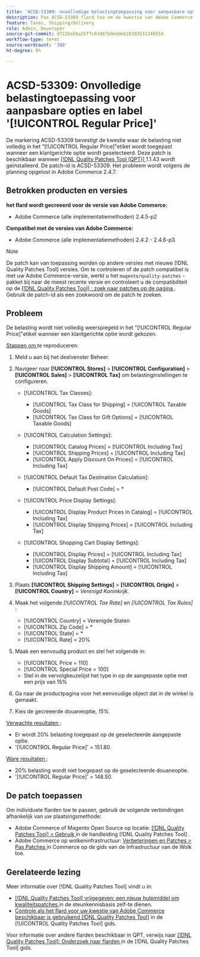 ```yaml
---
title: 'ACSD-53309: onvolledige belastingtoepassing voor aanpasbare opties en [!UICONTROL Regular Price] label'
description: Pas ACSD-53309 flard toe om de kwestie van Adobe Commerce te bevestigen waar de belasting niet volledig in het "[!UICONTROL Regular Price]"etiket wordt toegepast wanneer een klantgerichte optie wordt geselecteerd.
feature: Taxes, Shipping/Delivery
role: Admin, Developer
source-git-commit: d722ba5ba25ffc03d87b9eddeb2830353124055d
workflow-type: tm+mt
source-wordcount: '388'
ht-degree: 0%

---
```


# ACSD-53309: Onvolledige belastingtoepassing voor aanpasbare opties en label &#39;[!UICONTROL Regular Price]&#39;

De markering ACSD-53309 bevestigt de kwestie waar de belasting niet volledig in het &quot;[!UICONTROL Regular Price]&quot;etiket wordt toegepast wanneer een klantgerichte optie wordt geselecteerd. Deze patch is beschikbaar wanneer [[!DNL Quality Patches Tool (QPT)] ](https://experienceleague.adobe.com/en/docs/commerce-knowledge-base/kb/announcements/commerce-announcements/magento-quality-patches-released-new-tool-to-self-serve-quality-patches) 1.1.43 wordt geïnstalleerd. De patch-id is ACSD-53309. Het probleem wordt volgens de planning opgelost in Adobe Commerce 2.4.7.

## Betrokken producten en versies

**het flard wordt gecreeerd voor de versie van Adobe Commerce:**

* Adobe Commerce (alle implementatiemethoden) 2.4.5-p2

**Compatibel met de versies van Adobe Commerce:**

* Adobe Commerce (alle implementatiemethoden) 2.4.2 - 2.4.6-p3

>[!NOTE]
>
>De patch kan van toepassing worden op andere versies met nieuwe [!DNL Quality Patches Tool] versies. Om te controleren of de patch compatibel is met uw Adobe Commerce-versie, werkt u het `magento/quality-patches` -pakket bij naar de meest recente versie en controleert u de compatibiliteit op de [[!DNL Quality Patches Tool] : zoek naar patches op de pagina ](https://experienceleague.adobe.com/tools/commerce-quality-patches/index.html) . Gebruik de patch-id als een zoekwoord om de patch te zoeken.

## Probleem

De belasting wordt niet volledig weerspiegeld in het &quot;[!UICONTROL Regular Price]&quot;etiket wanneer een klantgerichte optie wordt gekozen.

<u> Stappen om </u> te reproduceren:

1. Meld u aan bij het deelvenster Beheer.
1. Navigeer naar **[!UICONTROL Stores]** > **[!UICONTROL Configuration]** > **[!UICONTROL Sales]** > **[!UICONTROL Tax]** om belastinginstellingen te configureren.

   * [!UICONTROL Tax Classes]:

      * [!UICONTROL Tax Class for Shipping] = [!UICONTROL Taxable Goods]
      * [!UICONTROL Tax Class for Gift Options] = [!UICONTROL Taxable Goods]

   * [!UICONTROL Calculation Settings]:

      * [!UICONTROL Catalog Prices] = [!UICONTROL Including Tax]
      * [!UICONTROL Shipping Prices] = [!UICONTROL Including Tax]
      * [!UICONTROL Apply Discount On Prices] = [!UICONTROL Including Tax]

   * [!UICONTROL Default Tax Destination Calculation]:

      * [!UICONTROL Default Post Code] = *

   * [!UICONTROL Price Display Settings]:

      * [!UICONTROL Display Product Prices In Catalog] = [!UICONTROL Including Tax]
      * [!UICONTROL Display Shipping Prices] = [!UICONTROL Including Tax]

   * [!UICONTROL Shopping Cart Display Settings]:

      * [!UICONTROL Display Prices] = [!UICONTROL Including Tax]
      * [!UICONTROL Display Subtotal] = [!UICONTROL Including Tax]
      * [!UICONTROL Display Shipping Amount] = [!UICONTROL Including Tax]

1. Plaats **[!UICONTROL Shipping Settings]** > **[!UICONTROL Origin]** > **[!UICONTROL Country]** = *Verenigd Koninkrijk*.

1. Maak het volgende *[!UICONTROL Tax Rate]* en *[!UICONTROL Tax Rules]* :

   * [!UICONTROL Country] = Verenigde Staten
   * [!UICONTROL Zip Code] = *
   * [!UICONTROL State] = *
   * [!UICONTROL Rate] = 20%
1. Maak een eenvoudig product en stel het volgende in:
   * [!UICONTROL Price = 110]
   * [!UICONTROL Special Price = 100]
   * Stel in de vervolgkeuzelijst het type in op de aangepaste optie met een prijs van 15%
1. Ga naar de productpagina voor het eenvoudige object dat in de winkel is gemaakt.
1. Kies de gecreeerde douaneoptie, *15%*.

<u> Verwachte resultaten </u>:

* Er wordt 20% belasting toegepast op de geselecteerde aangepaste optie.
* &#39;[!UICONTROL Regular Price]&#39; = 151.80.

<u> Ware resultaten </u>:

* 20% belasting wordt niet toegepast op de geselecteerde douaneoptie.
* &#39;[!UICONTROL Regular Price]&#39; = 148.50.

## De patch toepassen

Om individuele flarden toe te passen, gebruik de volgende verbindingen afhankelijk van uw plaatsingsmethode:

* Adobe Commerce of Magento Open Source op locatie: [[!DNL Quality Patches Tool]  > Gebruik ](https://experienceleague.adobe.com/docs/commerce-operations/tools/quality-patches-tool/usage.html) in de handleiding [!DNL Quality Patches Tool] .
* Adobe Commerce op wolkeninfrastructuur: [ Verbeteringen en Patches > Pas Patches ](https://experienceleague.adobe.com/docs/commerce-cloud-service/user-guide/develop/upgrade/apply-patches.html) in Commerce op de gids van de Infrastructuur van de Wolk toe.

## Gerelateerde lezing

Meer informatie over [!DNL Quality Patches Tool] vindt u in:

* [[!DNL Quality Patches Tool]  vrijgegeven: een nieuw hulpmiddel om kwaliteitspatches ](https://experienceleague.adobe.com/en/docs/commerce-knowledge-base/kb/announcements/commerce-announcements/magento-quality-patches-released-new-tool-to-self-serve-quality-patches) in de steunkennisbasis zelf-te dienen.
* [ Controle als het flard voor uw kwestie van Adobe Commerce beschikbaar is gebruikend  [!DNL Quality Patches Tool]](/help/tools/quality-patches-tool/patches-available-in-qpt/check-patch-for-magento-issue-with-magento-quality-patches.md) in de [!UICONTROL Quality Patches Tool] gids.


Voor informatie over andere flarden beschikbaar in QPT, verwijs naar [[!DNL Quality Patches Tool]: Onderzoek naar flarden ](https://experienceleague.adobe.com/tools/commerce-quality-patches/index.html) in de [!DNL Quality Patches Tool] gids.
